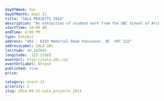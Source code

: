 ```yaml
---
dayOfWeek: Sun
dayOfMonth: Sept 21
title: "SALA PROJECTS 2014"
description: "An exhibition of student work from the UBC School of Architecture and Landscape Architecture."
startTime: 10:00 AM
endTime: 4:00 PM
type: Exhibit
address: "402 - 6333 Memorial Road Vancouver, BC  V6T 1Z2"
addressLabel: SALA UBC
latitude: 49.267665
longitude: -123.25583
eventUrl: http://sala.ubc.ca/
eventUrlLabel: Attend
published: true
price: 

category: event-21
priority: 2
slug: 2014-09-21-sala_projects_2014
---
```

